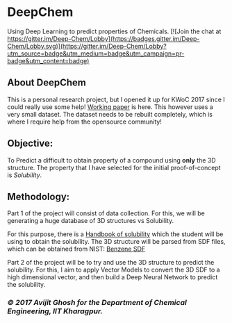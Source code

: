 # DeepChem

Using Deep Learning to predict properties of Chemicals. 
[![Join the chat at https://gitter.im/Deep-Chem/Lobby](https://badges.gitter.im/Deep-Chem/Lobby.svg)](https://gitter.im/Deep-Chem/Lobby?utm_source=badge&utm_medium=badge&utm_campaign=pr-badge&utm_content=badge)


## About DeepChem

This is a personal research project, but I opened it up for KWoC 2017 since I could really use some help! 
[Working paper](https://drive.google.com/open?id=1mxxSkFWa3xcFPXJB3WE8U7Q6wdRsVd_f) is here. This however uses a very small dataset. The dataset needs to be rebuilt completely, which is where I require help from the opensource community! 

## Objective: 

To Predict a difficult to obtain property of a compound using **only** the 3D structure.
The property that I have selected for the initial proof-of-concept is *Solubility*. 

## Methodology:

Part 1 of the project will consist of data collection. For this, we will be generating a huge database of 3D structures vs Solubility.

For this purpose, there is a [Handbook of solubility](http://chemistry-chemists.com/chemister/Spravochniki/handbook-of-aqueous-solubility-data-2010.pdf) which the student will be using to obtain the solubility. The 3D structure will be parsed from SDF files, which can be obtained from NIST: [Benzene SDF](http://webbook.nist.gov/cgi/cbook.cgi?Str3File=C71432)

Part 2 of the project will be to try and use the 3D structure to predict the solubility. For this, I aim to apply Vector Models to convert the 3D SDF to a high dimensional vector, and then build a Deep Neural Network to predict the solubility. 



### *© 2017 Avijit Ghosh for the Department of Chemical Engineering, IIT Kharagpur.*
